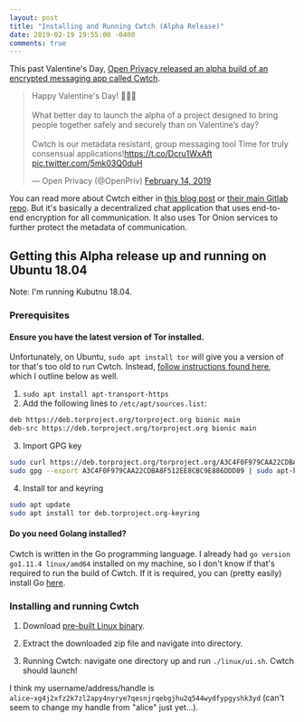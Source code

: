 ```yaml
---
layout: post
title: "Installing and Running Cwtch (Alpha Release)"
date: 2019-02-19 19:55:00 -0400
comments: true
---
```


This past Valentine's Day, [Open Privacy released an alpha build of an encrypted messaging app called Cwtch](https://openprivacy.ca/blog/2019/02/14/cwtch-alpha/).

<blockquote class="twitter-tweet" data-lang="en"><p lang="en" dir="ltr">Happy Valentine&#39;s Day! 💜💜💜<br><br>What better day to launch the alpha of a project designed to bring people together safely and securely than on Valentine’s day?<br><br>Cwtch is our metadata resistant, group messaging tool  Time for truly consensual applications!<a href="https://t.co/Dcru1WxAft">https://t.co/Dcru1WxAft</a> <a href="https://t.co/5mk03Q0duH">pic.twitter.com/5mk03Q0duH</a></p>&mdash; Open Privacy (@OpenPriv) <a href="https://twitter.com/OpenPriv/status/1096077069920788480?ref_src=twsrc%5Etfw">February 14, 2019</a></blockquote>
<script async src="https://platform.twitter.com/widgets.js" charset="utf-8"></script>

You can read more about Cwtch either in [this blog post](https://openprivacy.ca/blog/2019/02/14/cwtch-alpha/) or [their main Gitlab repo](https://git.openprivacy.ca/cwtch.im/cwtch). But it's basically a decentralized chat application that uses end-to-end encryption for all communication. It also uses Tor Onion services to further protect the metadata of communication.

## Getting this Alpha release up and running on Ubuntu 18.04

Note: I'm running Kubutnu 18.04.

### Prerequisites

#### Ensure you have the latest version of Tor installed. 

Unfortunately, on Ubuntu, `sudo apt install tor` will give you a version of tor that's too old to run Cwtch. Instead, [follow instructions found here](https://www.torproject.org/docs/debian.html.en#ubuntu), which I outline below as well. 

1. `sudo apt install apt-transport-https`
2. Add the following lines to `/etc/apt/sources.list`:
```bash
deb https://deb.torproject.org/torproject.org bionic main
deb-src https://deb.torproject.org/torproject.org bionic main
```
3. Import GPG key
```bash
sudo curl https://deb.torproject.org/torproject.org/A3C4F0F979CAA22CDBA8F512EE8CBC9E886DDD89.asc | gpg --import
sudo gpg --export A3C4F0F979CAA22CDBA8F512EE8CBC9E886DDD89 | sudo apt-key add -
```

4. Install tor and keyring
```bash
sudo apt update
sudo apt install tor deb.torproject.org-keyring
```

#### Do you need Golang installed?

Cwtch is written in the Go programming language. I already had `go version go1.11.4 linux/amd64` installed on my machine, so I don't know if that's required to run the build of Cwtch. If it is required, you can (pretty easily) install Go [here](https://golang.org/doc/install).

### Installing and running Cwtch

1. Download [pre-built Linux binary](https://git.openprivacy.ca/cwtch.im/ui/releases). 

2. Extract the downloaded zip file and navigate into directory.

3. Running Cwtch: navigate one directory up and run `./linux/ui.sh`. Cwtch should launch!

I think my username/address/handle is `alice~xg4j2xfz2k7zl2apy4nyrye7qesnjrqebgjhu2q544wydfypgyshk3yd` (can't seem to change my handle from "alice" just yet...).

